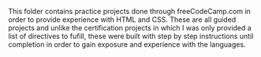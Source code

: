 This folder contains practice projects done through freeCodeCamp.com in order to provide experience with HTML and CSS. These are all guided projects and unlike the certification projects in which I was only provided a list of directives to fufill, these were built with step by step instructions until completion in order to gain exposure and experience with the languages.